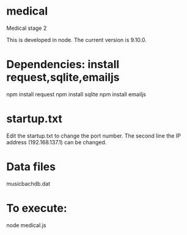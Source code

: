 # medical
Medical stage 2

This is developed in node. The current version is 9.10.0.

# Dependencies: install request,sqlite,emailjs

npm install request
npm install sqlite
npm install emailjs

# startup.txt

Edit the startup.txt to change the port number. The second line the IP address (192.168.137.1) can be changed.

# Data files

musicbachdb.dat

# To execute:
node medical.js
